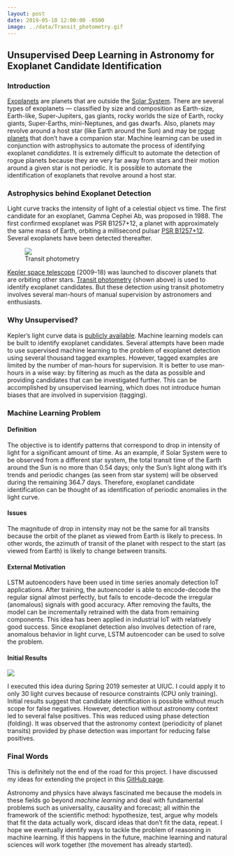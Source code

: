 ```yaml
---
layout: post
date: 2019-05-10 12:00:00 -0500
image: ../data/Transit_photometry.gif
---
```


## Unsupervised Deep Learning in Astronomy for Exoplanet Candidate Identification

### Introduction

[Exoplanets](https://en.wikipedia.org/wiki/Exoplanet) are planets that are outside the [Solar System](https://en.wikipedia.org/wiki/Solar_System). There are several types of exoplanets — classified by size and composition as Earth-size, Earth-like, Super-Jupiters, gas giants, rocky worlds the size of Earth, rocky giants, Super-Earths, mini-Neptunes, and gas dwarfs. Also, planets may revolve around a host star (like Earth around the Sun) and may be [rogue planets](https://en.wikipedia.org/wiki/Rogue_planet) that don’t have a companion star. Machine learning can be used in conjunction with astrophysics to automate the process of identifying exoplanet *candidates*. It is extremely difficult to automate the detection of rogue planets because they are very far away from stars and their motion around a given star is not periodic. It is possible to automate the identification of exoplanets that revolve around a host star.

### Astrophysics behind Exoplanet Detection

Light curve tracks the intensity of light of a celestial object vs time. The first candidate for an exoplanet, Gamma Cephei Ab, was proposed in 1988. The first confirmed exoplanet was PSR B1257+12, a planet with approximately the same mass of Earth, orbiting a millisecond pulsar [PSR B1257+12](https://en.wikipedia.org/wiki/PSR_B1257%2B12). Several exoplanets have been detected thereafter.

<figure>
  <img src="../../../data/Transit_photometry.gif">
  <figcaption>Transit photometry</figcaption>
</figure>

[Kepler space telescope](https://science.nasa.gov/mission/kepler) (2009–18) was launched to discover planets that are orbiting other stars. [Transit photometry](https://www.planetary.org/articles/down-in-front-the-transit-photometry-method) (shown above) is used to identify exoplanet candidates. But these detection using transit photometry involves several man-hours of manual supervision by astronomers and enthusiasts.

### Why Unsupervised?

Kepler’s light curve data is [publicly available](https://archive.stsci.edu/kepler/publiclightcurves.html). Machine learning models can be built to identify exoplanet candidates. Several attempts have been made to use supervised machine learning to the problem of exoplanet detection using several thousand tagged examples. However, tagged examples are limited by the number of man-hours for supervision. It is better to use man-hours in a wise way: by filtering as much as the data as possible and providing candidates that can be investigated further. This can be accomplished by unsupervised learning, which does not introduce human biases that are involved in supervision (tagging).

### Machine Learning Problem

#### Definition

The objective is to identify patterns that correspond to drop in intensity of light for a significant amount of time. As an example, if Solar System were to be observed from a different star system, the total transit time of the Earth around the Sun is no more than 0.54 days; only the Sun’s light along with it’s trends and periodic changes (as seen from star system) will be observed during the remaining 364.7 days. Therefore, exoplanet candidate identification can be thought of as identification of periodic anomalies in the light curve.

#### Issues

The magnitude of drop in intensity may not be the same for all transits because the orbit of the planet as viewed from Earth is likely to precess. In other words, the azimuth of transit of the planet with respect to the start (as viewed from Earth) is likely to change between transits.

#### External Motivation

LSTM autoencoders have been used in time series anomaly detection IoT applications. After training, the autoencoder is able to encode-decode the regular signal almost perfectly, but fails to encode-decode the irregular (anomalous) signals with good accuracy. After removing the faults, the model can be incrementally retrained with the data from remaining components. This idea has been applied in industrial IoT with relatively good success. Since exoplanet detection also involves detection of rare, anomalous behavior in light curve, LSTM autoencoder can be used to solve the problem.

#### Initial Results

<img src="../../../data/Initial_results.jpg">

I executed this idea during Spring 2019 semester at UIUC. I could apply it to only 30 light curves because of resource constraints (CPU only training). Initial results suggest that candidate identification is possible without much scope for false negatives. However, detection without astronomy context led to several false positives. This was reduced using phase detection (folding). It was observed that the astronomy context (periodicity of planet transits) provided by phase detection was important for reducing false positives.

### Final Words

This is definitely not the end of the road for this project. I have discussed my ideas for extending the project in this [GitHub page](https://snaveenmathew.github.io/Unsupervised-Exoplanet/).

Astronomy and physics have always fascinated me because the models in these fields go beyond *machine learning* and deal with fundamental problems such as universality, causality and forecast; all within the framework of the scientific method: hypothesize, test, argue why models that fit the data actually work, discard ideas that don’t fit the data, repeat. I hope we eventually identify ways to tackle the problem of reasoning in machine learning. If this happens in the future, machine learning and natural sciences will work together (the movement has already started).
